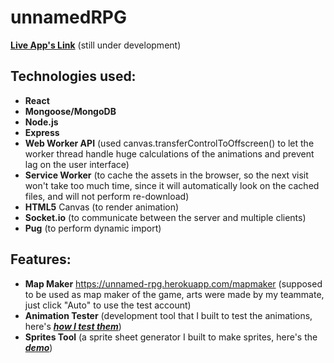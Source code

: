 # unnamedRPG

**[Live App's Link](https://unnamed-rpg.herokuapp.com/ "an online rpg that is unnamed. :D")**
(still under development)

## Technologies used:

-   **React**
-   **Mongoose/MongoDB**
-   **Node.js**
-   **Express**
-   **Web Worker API** (used canvas.transferControlToOffscreen() to let the worker thread handle huge calculations of the animations and prevent lag on the user interface)
-   **Service Worker** (to cache the assets in the browser, so the next visit won't take too much time, since it will automatically look on the cached files, and will not perform re-download)
-   **HTML5** Canvas (to render animation)
-   **Socket.io** (to communicate between the server and multiple clients)
-   **Pug** (to perform dynamic import)

## Features:

-   **Map Maker** https://unnamed-rpg.herokuapp.com/mapmaker
    (supposed to be used as map maker of the game, arts were made by my teammate, just click "Auto" to use the test account)
-   **Animation Tester** (development tool that I built to test the animations, here's **_[how I test them](https://www.youtube.com/watch?v=Qa5rHBS0rtc&t=4s)_**)
-   **Sprites Tool** (a sprite sheet generator I built to make sprites, here's the **_[demo](https://www.youtube.com/watch?v=zS5dc3_CD6s)_**)

